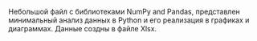Небольшой файл с библиотеками NumPy and Pandas, представлен минимальный анализ данных в Python и его реализация в графиках и диаграммах. Данные создны в файле Xlsx.
